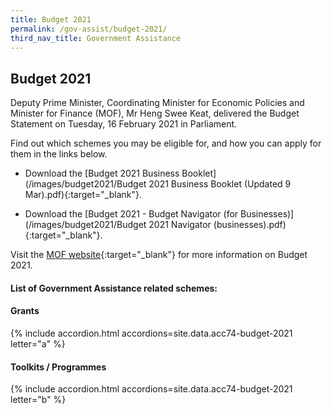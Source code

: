 ```yaml
---
title: Budget 2021
permalink: /gov-assist/budget-2021/
third_nav_title: Government Assistance
---
```


## Budget 2021

Deputy Prime Minister, Coordinating Minister for Economic Policies and Minister for Finance (MOF), Mr Heng Swee Keat, delivered the Budget Statement on Tuesday, 16 February 2021 in Parliament.

Find out which schemes you may be eligible for, and how you can apply for them in the links below.

- Download the [Budget 2021 Business Booklet](/images/budget2021/Budget 2021 Business Booklet (Updated 9 Mar).pdf){:target="_blank"}.

- Download the [Budget 2021 - Budget Navigator (for Businesses)](/images/budget2021/Budget 2021 Navigator (businesses).pdf){:target="_blank"}.

Visit the [MOF website](https://www.mof.gov.sg/){:target="_blank"} for more information on Budget 2021.

#### List of Government Assistance related schemes:

#### Grants

{% include accordion.html accordions=site.data.acc74-budget-2021 letter="a" %}

#### Toolkits / Programmes

{% include accordion.html accordions=site.data.acc74-budget-2021 letter="b" %}

<script src="/jquery/jquery.min.js"></script>
<script src="/jquery/bp-menu-new-tab.js"></script>
